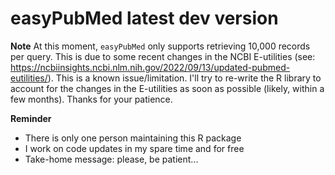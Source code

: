 # easyPubMed latest dev version

**Note**
At this moment, `easyPubMed` only supports retrieving 10,000 records per query. This is due to some recent changes in the NCBI E-utilities (see: <https://ncbiinsights.ncbi.nlm.nih.gov/2022/09/13/updated-pubmed-eutilities/>). This is a known issue/limitation. I'll try to re-write the R library to account for the changes in the E-utilities as soon as possible (likely, within a few months). Thanks for your patience. 

**Reminder**
- There is only one person maintaining this R package
- I work on code updates in my spare time and for free
- Take-home message: please, be patient...


